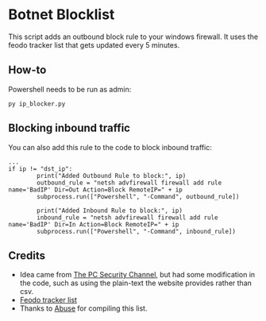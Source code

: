 # Botnet Blocklist 
This script adds an outbound block rule to your windows firewall. It uses the feodo tracker list that gets updated every 5 minutes.

## How-to
Powershell needs to be run as admin:
```
py ip_blocker.py
```

## Blocking inbound traffic
You can also add this rule to the code to block inbound traffic:
```
...
if ip != "dst_ip":
        print("Added Outbound Rule to block:", ip)
        outbound_rule = "netsh advfirewall firewall add rule name='BadIP' Dir=Out Action=Block RemoteIP=" + ip
        subprocess.run(["Powershell", "-Command", outbound_rule])
        
        print("Added Inbound Rule to block:", ip)
        inbound_rule = "netsh advfirewall firewall add rule name='BadIP' Dir=In Action=Block RemoteIP=" + ip
        subprocess.run(["Powershell", "-Command", inbound_rule])
```

## Credits
- Idea came from [The PC Security Channel](https://www.youtube.com/watch?v=7UWFJGeix_E), but had some modification in the code, such as using the plain-text the website provides rather than csv.
- [Feodo tracker list](https://feodotracker.abuse.ch/blocklist/)
- Thanks to [Abuse](https://abuse.ch/) for compiling this list.
